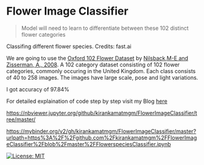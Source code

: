 # Flower Image Classifier
>  Model will need to learn to differentiate between these 102 distinct flower categories 


Classifing different flower species.
Credits: fast.ai


We are going to use the [Oxford 102 Flower Dataset](http://www.robots.ox.ac.uk/~vgg/data/flowers/102/) by [Nilsback,M-E and Zisserman, A., 2008](http://www.robots.ox.ac.uk/~vgg/publications/papers/nilsback08.pdf). A 102 category dataset consisting of 102 flower categories, commonly occuring in the United Kingdom. Each class consists of 40 to 258 images. The images have large scale, pose and light variations.

I got accuracy of 97.84%


For detailed explaination of code step by step visit my Blog [here](https://kirankamath.netlify.app/blog/flower-image-classifier/)

https://nbviewer.jupyter.org/github/kirankamatmgm/FlowerImageClassifier/tree/master/

https://mybinder.org/v2/gh/kirankamatmgm/FlowerImageClassifier/master?urlpath=https%3A%2F%2Fgithub.com%2Fkirankamatmgm%2FFlowerImageClassifier%2Fblob%2Fmaster%2FFlowerspeciesClassifier.ipynb


[![License: MIT](https://img.shields.io/badge/License-MIT-red.svg)](https://opensource.org/licenses/MIT)
